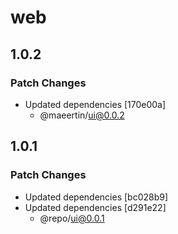 # web

## 1.0.2

### Patch Changes

- Updated dependencies [170e00a]
  - @maeertin/ui@0.0.2

## 1.0.1

### Patch Changes

- Updated dependencies [bc028b9]
- Updated dependencies [d291e22]
  - @repo/ui@0.0.1
